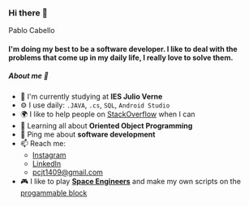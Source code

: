### Hi there 👋
Pablo Cabello 
#### I'm doing my best to be a software developer. I like to deal with the problems that come up in my daily life, I really love to solve them.

##### About me 🧠

- 🏫 I'm currently studying at **IES Julio Verne**
- ⚙️ I use daily: `.JAVA`, `.cs`, `SQL`, `Android Studio`
- 🌍 I like to help people on [StackOverflow](https://es.stackoverflow.com/users/204630/pablo-cabello-jord%c3%a1n) when I can
- 🌱 Learning all about **Oriented Object Programming**
- 💬 Ping me about **software development**
- 📫 Reach me: 
  - [Instagram](https://www.instagram.com/_doublepi/)
  - [LinkedIn](https://www.linkedin.com/in/pablo-cabello-jordan-0095aa1b9/)
  - pcjt1409@gmail.com
- 🎮 I like to play **[Space Engineers](https://store.steampowered.com/app/244850/Space_Engineers/)** and make my own scripts on the [progammable block](https://www.spaceengineerswiki.com/Programmable_Block)
  
